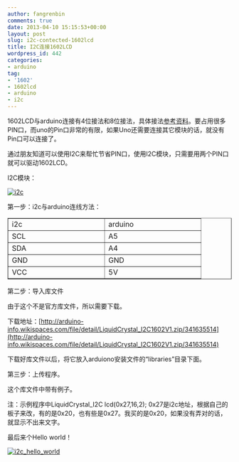 ```yaml
---
author: fangrenbin
comments: true
date: 2013-04-10 15:15:53+00:00
layout: post
slug: i2c-contected-1602lcd
title: I2C连接1602LCD
wordpress_id: 442
categories:
- arduino
tag:
- '1602'
- 1602lcd
- arduino
- i2c
---
```


1602LCD与arduino连接有4位接法和8位接法，具体接法[参考资料](http://www.geek-workshop.com/forum.php?mod=viewthread&tid=78)。要占用很多PIN口，而uno的Pin口非常的有限，如果Uno还需要连接其它模块的话，就没有Pin口可以连接了。

通过朋友知道可以使用I2C来帮忙节省PIN口，使用I2C模块，只需要用两个PIN口就可以驱动1602LCD。

I2C模块：

[![i2c](http://frb.name/wp-content/uploads/2013/04/i2c_thumb.jpg)](http://frb.name/wp-content/uploads/2013/04/i2c.jpg)

第一步：i2c与arduino连线方法：
<table cellpadding="2" cellspacing="0" border="1" width="400" >
<tbody >
<tr >

<td width="200" valign="top" >i2c
</td>

<td width="200" valign="top" >arduino
</td>
</tr>
<tr >

<td width="200" valign="top" >SCL
</td>

<td width="200" valign="top" >A5
</td>
</tr>
<tr >

<td width="200" valign="top" >SDA
</td>

<td width="200" valign="top" >A4
</td>
</tr>
<tr >

<td width="200" valign="top" >GND
</td>

<td width="200" valign="top" >GND
</td>
</tr>
<tr >

<td width="200" valign="top" >VCC
</td>

<td width="200" valign="top" >5V
</td>
</tr>
</tbody>
</table>
第二步：导入库文件

由于这个不是官方库文件，所以需要下载。

下载地址：[http://arduino-info.wikispaces.com/file/detail/LiquidCrystal_I2C1602V1.zip/341635514](http://arduino-info.wikispaces.com/file/detail/LiquidCrystal_I2C1602V1.zip/341635514)

下载好库文件以后，将它放入arduiono安装文件的“libraries”目录下面。

第三步：上传程序。

这个库文件中带有例子。

注：示例程序中LiquidCrystal_I2C lcd(0x27,16,2); 0x27是i2c地址，根据自己的板子来改，有的是0x20，也有些是0x27。我买的是0x20，如果没有弄对的话，就显示不出来文字。

最后来个Hello world！


[![i2c_hello_world](http://frb.name/wp-content/uploads/2013/04/i2c_hello_world_thumb.jpg)](http://frb.name/wp-content/uploads/2013/04/i2c_hello_world.jpg)
